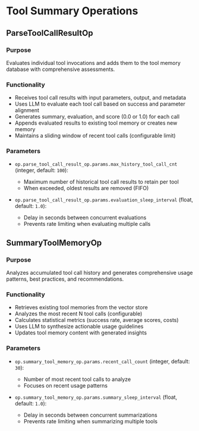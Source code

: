 # Tool Summary Operations

## ParseToolCallResultOp

### Purpose

Evaluates individual tool invocations and adds them to the tool memory database with comprehensive assessments.

### Functionality

- Receives tool call results with input parameters, output, and metadata
- Uses LLM to evaluate each tool call based on success and parameter alignment
- Generates summary, evaluation, and score (0.0 or 1.0) for each call
- Appends evaluated results to existing tool memory or creates new memory
- Maintains a sliding window of recent tool calls (configurable limit)

### Parameters

- `op.parse_tool_call_result_op.params.max_history_tool_call_cnt` (integer, default: `100`):
  - Maximum number of historical tool call results to retain per tool
  - When exceeded, oldest results are removed (FIFO)

- `op.parse_tool_call_result_op.params.evaluation_sleep_interval` (float, default: `1.0`):
  - Delay in seconds between concurrent evaluations
  - Prevents rate limiting when evaluating multiple calls

## SummaryToolMemoryOp

### Purpose

Analyzes accumulated tool call history and generates comprehensive usage patterns, best practices, and recommendations.

### Functionality

- Retrieves existing tool memories from the vector store
- Analyzes the most recent N tool calls (configurable)
- Calculates statistical metrics (success rate, average scores, costs)
- Uses LLM to synthesize actionable usage guidelines
- Updates tool memory content with generated insights

### Parameters

- `op.summary_tool_memory_op.params.recent_call_count` (integer, default: `30`):
  - Number of most recent tool calls to analyze
  - Focuses on recent usage patterns

- `op.summary_tool_memory_op.params.summary_sleep_interval` (float, default: `1.0`):
  - Delay in seconds between concurrent summarizations
  - Prevents rate limiting when summarizing multiple tools

